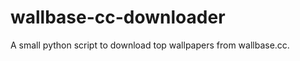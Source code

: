 wallbase-cc-downloader
======================

A small python script to download top wallpapers from wallbase.cc.

